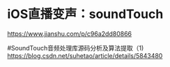 # iOS直播变声：soundTouch
https://www.jianshu.com/p/c96a2dd80866

#SoundTouch音频处理库源码分析及算法提取（1)
https://blog.csdn.net/suhetao/article/details/5843480

